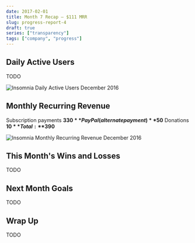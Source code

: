 ```yaml
---
date: 2017-02-01
title: Month 7 Recap – $111 MRR
slug: progress-report-4
draft: true
series: ["transparency"]
tags: ["company", "progress"]
---
```




<!--more-->

## Daily Active Users

TODO

![Insomnia Daily Active Users December 2016](/images/blog/dau-7.png)

## Monthly Recurring Revenue

Subscription payments **$330**
PayPal (alternate payment) **$50**
Donations **$10**
Total: **$390**

![Insomnia Monthly Recurring Revenue December 2016](/images/blog/mrr-7.png)

## This Month's Wins and Losses

TODO

## Next Month Goals

TODO

## Wrap Up

TODO
